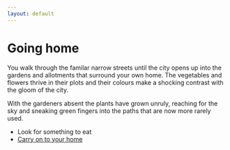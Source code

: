 ```yaml
---
layout: default
---
```


# Going home

You walk through the familar narrow streets until the city opens up into the gardens and allotments that surround your own home. The vegetables and flowers thrive in their plots and their colours make a shocking contrast with the gloom of the city.

With the gardeners absent the plants have grown unruly, reaching for the sky and sneaking green fingers into the paths that are now more rarely used.

* Look for something to eat
* [Carry on to your home](near-home)